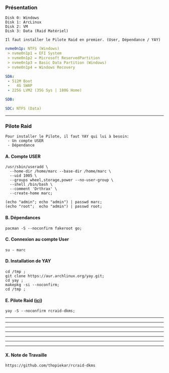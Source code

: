 ### Présentation
```
Disk 0: Windows
Disk 1: ArcLinux
Disk 2: VM
Disk 3: Data (Raid Matériel)

Il faut installer le Pilote Raid en premier. (User, Dépendance / YAY)
```

```YAML
nvme0n1p: NTFS (Windows)
 > nvme0n1p1 = EFI System
 > nvme0n1p2 = Microsoft ReservedPartition
 > nvme0n1p3 = Basic Data Partition (Windows)
 > nvme0n1p4 = Windows Recovery

SDA:
 - 512M Boot
 -   4G SWAP
 - 225G LVM2 (35G Sys | 180G Home)

SDB:

SDC: NTFS (Data)
```

------------------------------------------------------------------------------------------

### Pilote Raid
```
Pour installer le Pilote, il faut YAY qui lui à besoin:
 - Un compte USER
 - Dépendance
```

#### A. Compte USER
```
/usr/sbin/useradd \
  --home-dir /home/marc --base-dir /home/marc \
  --uid 1005 \
  --groups wheel,storage,power --no-user-group \
  --shell /bin/bash \
  --comment 'Drthrax' \
  --create-home marc;

(echo "admin"; echo "admin") | passwd marc;
(echo "root";  echo "admin") | passwd root;
```

#### B. Dépendances
```
pacman -S --noconfirm fakeroot go;
```

#### C. Connexion au compte User
```
su - marc
```

#### D. Installation de YAY
```
cd /tmp ;
git clone https://aur.archlinux.org/yay.git;
cd yay ;
makepkg -si --noconfirm;
cd /tmp ;
```

#### E. Pilote Raid ([ici](https://aur.archlinux.org/packages/rcraid-dkms/))
```
yay -S --noconfirm rcraid-dkms;
```
------------------------------------------------------------------------------------------

------------------------------------------------------------------------------------------

------------------------------------------------------------------------------------------

------------------------------------------------------------------------------------------

------------------------------------------------------------------------------------------

------------------------------------------------------------------------------------------

------------------------------------------------------------------------------------------

#### X. Note de Travaille

```
https://github.com/thopiekar/rcraid-dkms
```
